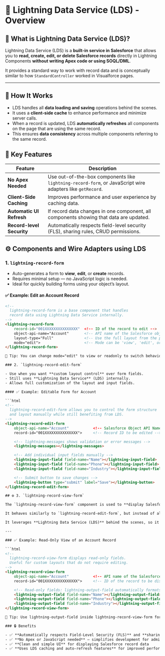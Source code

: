 # 📘 Lightning Data Service (LDS) - Overview

## 🔷 What is Lightning Data Service (LDS)?

Lightning Data Service (LDS) is a **built-in service in Salesforce** that allows you to **read, create, edit, or delete Salesforce records** directly in Lightning Components **without writing Apex code or using SOQL/DML**.

It provides a standard way to work with record data and is conceptually similar to how `StandardController` worked in Visualforce pages.

---

## 🔧 How It Works

- LDS handles all **data loading and saving** operations behind the scenes.
- It uses a **client-side cache** to enhance performance and minimize server calls.
- When a record is updated, LDS **automatically refreshes** all components on the page that are using the same record.
- This ensures **data consistency** across multiple components referring to the same record.

## 🔑 Key Features

| Feature                   | Description                                                                                               |
| ------------------------- | --------------------------------------------------------------------------------------------------------- |
| **No Apex Needed**        | Use out-of-the-box components like `lightning-record-form`, or JavaScript wire adapters like `getRecord`. |
| **Client-Side Caching**   | Improves performance and user experience by caching data.                                                 |
| **Automatic UI Refresh**  | If record data changes in one component, all components showing that data are updated.                    |
| **Record-level Security** | Automatically respects field-level security (FLS), sharing rules, CRUD permissions.                       |


## ⚙️ Components and Wire Adapters using LDS

### 1. `lightning-record-form`

- Auto-generates a form to **view**, **edit**, or **create** records.
- Requires minimal setup — no JavaScript logic is needed.
- Ideal for quickly building forms using your object’s layout.

#### ✅ Example: Edit an Account Record

```html
<!-- 
  lightning-record-form is a base component that handles
  record data using Lightning Data Service internally.
-->
<lightning-record-form
    record-id="001XXXXXXXXXXXXXXX"  <!-- ID of the record to edit -->
    object-api-name="Account"       <!-- API name of the Salesforce object -->
    layout-type="Full"              <!-- Use the full layout from the page layout editor -->
    mode="edit">                    <!-- Mode can be 'view', 'edit', or 'readonly' -->
</lightning-record-form>

📝 Tip: You can change mode="edit" to view or readonly to switch behavior.

### 2. `lightning-record-edit-form`

- Use when you want **custom layout control** over form fields.
- Still uses **Lightning Data Service** (LDS) internally.
- Allows full customization of the layout and input fields.

#### ✅ Example: Editable Form for Account

```html
<!-- 
  lightning-record-edit-form allows you to control the form structure 
  and layout manually while still benefiting from LDS.
-->
<lightning-record-edit-form 
    object-api-name="Account"           <!-- Salesforce Object API Name -->
    record-id="001XXXXXXXXXXXXXXX">     <!-- Record ID to be edited -->

    <!-- lightning-messages shows validation or error messages -->
    <lightning-messages></lightning-messages>

    <!-- Add individual input fields manually -->
    <lightning-input-field field-name="Name"></lightning-input-field>
    <lightning-input-field field-name="Phone"></lightning-input-field>
    <lightning-input-field field-name="Industry"></lightning-input-field>

    <!-- Submit button to save changes -->
    <lightning-button type="submit" label="Save"></lightning-button>
</lightning-record-edit-form>

## ⚙️ 3. `lightning-record-view-form`

The `lightning-record-view-form` component is used to **display Salesforce record data in a read-only format**.

It behaves similarly to `lightning-record-edit-form`, but instead of allowing users to input or edit data, it only shows the field values. This is useful when you want to present data in a **custom layout** without enabling editing.

It leverages **Lightning Data Service (LDS)** behind the scenes, so it benefits from **caching, security enforcement, and automatic UI refresh** when the record is updated elsewhere.

---

### ✅ Example: Read-Only View of an Account Record

```html
<!-- 
  lightning-record-view-form displays read-only fields.
  Useful for custom layouts that do not require editing.
-->
<lightning-record-view-form 
    object-api-name="Account"           <!-- API name of the Salesforce object -->
    record-id="001XXXXXXXXXXXXXXX">     <!-- ID of the record to be displayed -->

    <!-- Read-only fields: lightning-output-field automatically formats values -->
    <lightning-output-field field-name="Name"></lightning-output-field>
    <lightning-output-field field-name="Phone"></lightning-output-field>
    <lightning-output-field field-name="Industry"></lightning-output-field>
</lightning-record-view-form>

📝 Tip: Use lightning-output-field inside lightning-record-view-form for clean, auto-styled display.

### 🔒 Benefits

- ✅ **Automatically respects Field-Level Security (FLS)** and **sharing rules**
- ✅ **No Apex or JavaScript needed** — simplifies development for admins and developers
- ✅ **Clean and simple UI** for displaying Salesforce record data
- ✅ **Uses LDS caching and auto-refresh features** for improved performance and real-time updates
